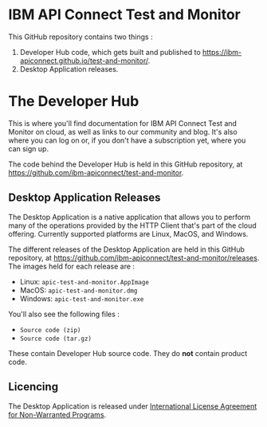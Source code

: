 # IBM API Connect Test and Monitor

This GitHub repository contains two things :
1. Developer Hub code, which gets built and published to https://ibm-apiconnect.github.io/test-and-monitor/.
1. Desktop Application releases.

# The Developer Hub

This is where you'll find documentation for IBM API Connect Test and Monitor on cloud, as well as links to our community and blog. It's also where you can log on or, if you don't have a subscription yet, where you can sign up.

The code behind the Developer Hub is held in this GitHub repository, at https://github.com/ibm-apiconnect/test-and-monitor.

## Desktop Application Releases

The Desktop Application is a native application that allows you to perform many of the operations provided by the HTTP Client that's part of the cloud offering. Currently supported platforms are Linux, MacOS, and Windows.

The different releases of the Desktop Application are held in this GitHub repository, at https://github.com/ibm-apiconnect/test-and-monitor/releases. The images held for each release are :

- Linux: `apic-test-and-monitor.AppImage`
- MacOS: `apic-test-and-monitor.dmg`
- Windows: `apic-test-and-monitor.exe`

You'll also see the following files :

- `Source code (zip)`
- `Source code (tar.gz)`

These contain Developer Hub source code. They do **not** contain product code.

## Licencing

The Desktop Application is released under [International License Agreement for Non-Warranted Programs](http://www-03.ibm.com/software/sla/sladb.nsf/displaylis/2AEEA753FB4341FE852583CC00582B06?OpenDocument).

